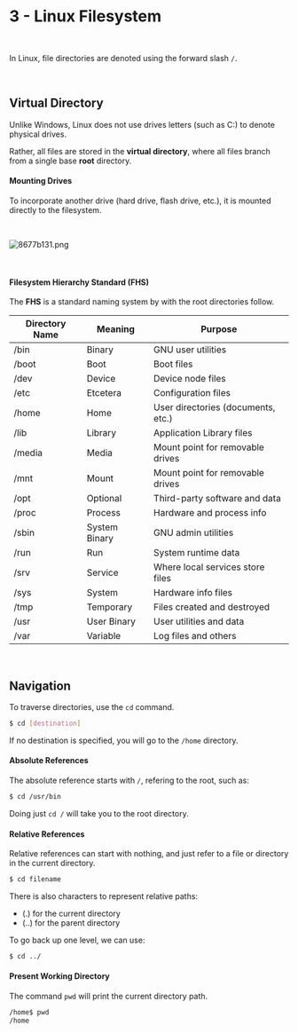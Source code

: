 # 3 - Linux Filesystem

<br>

In Linux, file directories are denoted using the forward slash `/`.

<br>

## Virtual Directory

Unlike Windows, Linux does not use drives letters (such as C:) to denote physical drives.

Rather, all files are stored in the **virtual directory**, where all files branch from a single base **root** directory.

#### Mounting Drives

To incorporate another drive (hard drive, flash drive, etc.), it is mounted directly to the filesystem. 

<br>

![8677b131.png](:storage\b3d10c54-8bfd-4da7-a4c9-78fd8def52f2\8677b131.png)

<br>

#### Filesystem Hierarchy Standard (FHS)

The **FHS** is a standard naming system by with the root directories follow.

| Directory Name | Meaning | Purpose |
|---|---|---|
|/bin|Binary|GNU user utilities|
|/boot|Boot|Boot files|
|/dev|Device|Device node files|
|/etc|Etcetera|Configuration files|
|/home|Home|User directories (documents, etc.)|
|/lib|Library|Application Library files|
|/media|Media|Mount point for removable drives|
|/mnt|Mount|Mount point for removable drives|
|/opt|Optional|Third-party software and data|
|/proc|Process|Hardware and process info|
|/sbin|System Binary|GNU admin utilities|
|/run|Run|System runtime data|
|/srv|Service|Where local services store files|
|/sys|System|Hardware info files|
|/tmp|Temporary|Files created and destroyed|
|/usr|User Binary|User utilities and data|
|/var|Variable|Log files and others|

<br>

## Navigation

To traverse directories, use the `cd` command.

```bash
$ cd [destination]
```

If no destination is specified, you will go to the `/home` directory.


#### Absolute References

The absolute reference starts with `/`, refering to the root, such as:
```bash
$ cd /usr/bin
```

Doing just `cd /` will take you to the root directory.

#### Relative References

Relative references can start with nothing, and just refer to a file or directory in the current directory.

```bash
$ cd filename
```

There is also characters to represent relative paths:
- (.) for the current directory
- (..) for the parent directory

To go back up one level, we can use:
```bash
$ cd ../
```

#### Present Working Directory

The command `pwd` will print the current directory path.

```bash
/home$ pwd
/home
```





